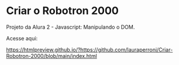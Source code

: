# Criar o Robotron 2000

Projeto da Alura 2 - Javascript: Manipulando o DOM.


Acesse aqui:

https://htmlpreview.github.io/?https://github.com/lauraperroni/Criar-Robotron-2000/blob/main/index.html
